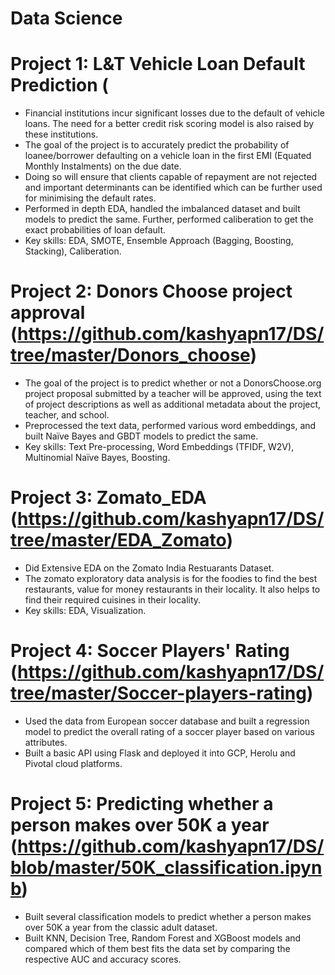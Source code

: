 # Data Science

# Project 1: L&T Vehicle Loan Default Prediction (
- Financial institutions incur significant losses due to the default of vehicle loans. The need for a better credit risk scoring model is also raised by these institutions.
- The goal of the project is to accurately predict the probability of loanee/borrower defaulting on a vehicle loan in the first EMI (Equated Monthly Instalments) on the due   date.
- Doing so will ensure that clients capable of repayment are not rejected and important determinants can be identified which can be further used for minimising the default rates.
- Performed in depth EDA, handled the imbalanced dataset and built models to predict the same. Further, performed caliberation to get the exact probabilities of loan default.
- Key skills: EDA, SMOTE, Ensemble Approach (Bagging, Boosting, Stacking), Caliberation.

# Project 2: Donors Choose project approval (https://github.com/kashyapn17/DS/tree/master/Donors_choose)
- The goal of the project is to predict whether or not a DonorsChoose.org project proposal submitted by a teacher will be approved, using the text of project descriptions as well as additional metadata about the project, teacher, and school. 
- Preprocessed the text data, performed various word embeddings, and built Naïve Bayes and GBDT models to predict the same.
- Key skills: Text Pre-processing, Word Embeddings (TFIDF, W2V), Multinomial Naïve Bayes, Boosting.

# Project 3: Zomato_EDA (https://github.com/kashyapn17/DS/tree/master/EDA_Zomato)
- Did Extensive EDA on the Zomato India Restuarants Dataset. 
- The zomato exploratory data analysis is for the foodies to find the best restaurants, value for money restaurants in their locality. It also helps to find their required    cuisines in their locality.
- Key skills: EDA, Visualization.

# Project 4: Soccer Players' Rating (https://github.com/kashyapn17/DS/tree/master/Soccer-players-rating)
- Used the data from European soccer database and built a regression model to predict the overall rating of a soccer player based on various attributes.
- Built a basic API using Flask and deployed it into GCP, Herolu and Pivotal cloud platforms.

# Project 5: Predicting whether a person makes over 50K a year (https://github.com/kashyapn17/DS/blob/master/50K_classification.ipynb)
- Built several classification models to predict whether a person makes over 50K a year from the classic adult dataset. 
- Built KNN, Decision Tree, Random Forest and XGBoost models and compared which of them best fits the data set by comparing the respective AUC and accuracy scores.






